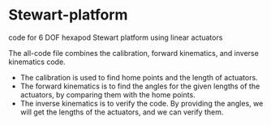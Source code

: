# Stewart-platform
code for 6 DOF hexapod Stewart platform using linear actuators

The all-code file combines the calibration, forward kinematics, and inverse kinematics code.

- The calibration is used to find home points and the length of actuators.
- The forward kinematics is to find the angles for the given lengths of the actuators, by comparing them with the home points.
- The inverse kinematics is to verify the code. By providing the angles, we will get the lengths of the actuators, and we can verify them.
